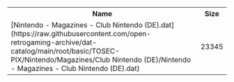 <table>
<tr><th>Name</th><th>Size</th></tr>
<tr><td>[Nintendo - Magazines - Club Nintendo (DE).dat](https://raw.githubusercontent.com/open-retrogaming-archive/dat-catalog/main/root/basic/TOSEC-PIX/Nintendo/Magazines/Club Nintendo (DE)/Nintendo - Magazines - Club Nintendo (DE).dat)</td><td>23345</td></tr>
</table>
